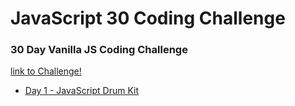 # JavaScript 30 Coding Challenge

### 30 Day Vanilla JS Coding Challenge

[link to Challenge!](https://javascript30.com/)

* [Day 1 - JavaScript Drum Kit](https://danrnascimento.github.io/javascript30/Day1%20-%20JavaScript%20Drum%20Kit/)
